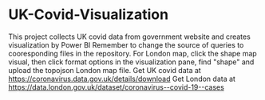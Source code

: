 # UK-Covid-Visualization
This project collects UK covid data from government website and creates visualization by Power BI
Remember to change the source of queries to cooresponding files in the repository. 
For London map, click the shape map visual, then click format options in the visualization pane, find "shape" and upload the topojson London map file.
Get UK covid data at https://coronavirus.data.gov.uk/details/download
Get London data at https://data.london.gov.uk/dataset/coronavirus--covid-19--cases
